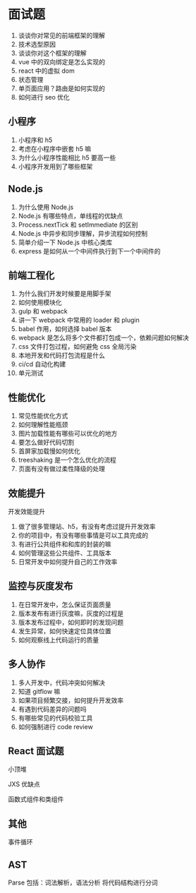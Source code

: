 # 面试题

1. 谈谈你对常见的前端框架的理解
2. 技术选型原因
3. 谈谈你对这个框架的理解
4. vue 中的双向绑定是怎么实现的
5. react 中的虚拟 dom
6. 状态管理
7. 单页面应用？路由是如何实现的
8. 如何进行 seo 优化

## 小程序

1. 小程序和 h5
2. 考虑在小程序中嵌套 h5 嘛
3. 为什么小程序性能相比 h5 要高一些
4. 小程序开发用到了哪些框架

## Node.js

1. 为什么使用 Node.js
2. Node.js 有哪些特点，单线程的优缺点
3. Process.nextTick 和 setImmediate 的区别
4. Node.js 中异步和同步理解，异步流程如何控制
5. 简单介绍一下 Node.js 中核心类库
6. express 是如何从一个中间件执行到下一个中间件的

## 前端工程化

1. 为什么我们开发时候要是用脚手架
2. 如何使用模块化
3. gulp 和 webpack
4. 讲一下 webpack 中常用的 loader 和 plugin
5. babel 作用，如何选择 babel 版本
6. webpack 是怎么将多个文件都打包成一个，依赖问题如何解决
7. css 文件打包过程，如何避免 css 全局污染
8. 本地开发和代码打包流程是什么
9. ci/cd 自动化构建
10. 单元测试

## 性能优化

1. 常见性能优化方式
2. 如何理解性能瓶颈
3. 图片加载性能有哪些可以优化的地方
4. 要怎么做好代码切割
5. 首屏家加载慢如何优化
6. treeshaking 是一个怎么优化的流程
7. 页面有没有做过柔性降级的处理

## 效能提升

开发效能提升

1. 做了很多管理站、h5，有没有考虑过提升开发效率
2. 你的项目中，有没有哪些事情是可以工具完成的
3. 有进行公共组件和和库的封装的嘛
4. 如何管理这些公共组件、工具版本
5. 日常开发中如何提升自己的工作效率

## 监控与灰度发布

1. 在日常开发中，怎么保证页面质量
2. 版本发布有进行灰度嘛，灰度的过程是
3. 版本发布过程中，如何即时的发现问题
4. 发生异常，如何快速定位具体位置
5. 如何观察线上代码运行的质量

## 多人协作

1. 多人开发中，代码冲突如何解决
2. 知道 gitflow 嘛
3. 如果项目频繁交接，如何提升开发效率
4. 有遇到代码差异的问题吗
5. 有哪些常见的代码校验工具
6. 如何强制进行 code review

## React 面试题

小顶堆

JXS 优缺点

函数式组件和类组件

## 其他

事件循环

## AST

Parse 包括：词法解析，语法分析
将代码结构进行分词
